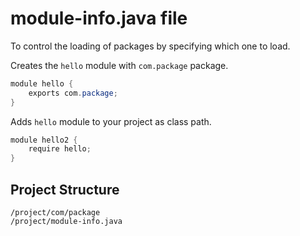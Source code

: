 # module-info.java file

To control the loading of packages by specifying which one to load.

Creates the `hello` module with `com.package` package.
```java
module hello {
    exports com.package;
}
```

Adds `hello` module to your project as class path.
```java
module hello2 {
    require hello;
}
```

## Project Structure

```
/project/com/package
/project/module-info.java
```
